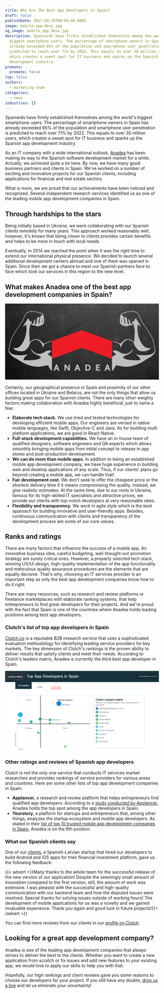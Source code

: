 ```yaml
---
title: Who Are The Best App Developers in Spain?
draft: false
publishDate: 2017-09-29T00:00:00.000Z
image: mobile-app-devs.jpg
og_image: mobile_app_devs.jpg
description: Spaniards have firmly established themselves among the world's
  biggest smartphone users. The percentage of smartphone owners in Spain has
  already exceeded 65% of the population and smartphone user penetration is
  predicted to reach over 71% by 2022. This equals to over 30 million users,
  which creates a sweet spot for IT business and sparks up the Spanish app
  development industry.
promote:
  promote: false
top: false
authors:
  - marketing-team
categories:
  - news
industries: []
---
```

Spaniards have firmly established themselves among the world's biggest smartphone users. The percentage of smartphone owners in Spain has already exceeded 65% of the population and smartphone user penetration is predicted to reach over 71% by 2022. This equals to over 30 million users, which creates a sweet spot for IT business and sparks up the Spanish app development industry.

As an IT company with a wide international outlook, [Anadea](https://anadea.info/) has been making its way to the Spanish software development market for a while. Actually, we achieved quite a lot here. By now, we have many good business partners and clients in Spain. We've worked on a number of exciting and innovative projects for our Spanish clients, including applications for financial and real estate sectors.

What is more, we are proud that our achievements have been noticed and recognized. Several independent research services identified us as one of the leading mobile app development companies in Spain.

## Through hardships to the stars

Being initially based in Ukraine, we were collaborating with our Spanish clients remotely for many years. This approach worked reasonably well, however, it's known that being closer to clients provides certain benefits and helps to be more in touch with local needs.

Eventually, in 2014 we reached the point when it was the right time to extend our international physical presence. We decided to launch several additional development centers abroad and one of them was opened in Spain. Since then we got a chance to meet our Spanish partners face to face which took our services in this region to the new level.

## What makes Anadea one of the best app development companies in Spain?

![What makes Anadea one of the best app developers](anadea-strength.jpg)

Certainly, our geographical presence in Spain and proximity of our other offices located in Ukraine and Belarus, are not the only things that allow us building great apps for our Spanish clients. There are many other weighty factors making collaboration with Anadea highly beneficial, just to name a few:

* **Elaborate tech stack.** We use tried and tested technologies for developing efficient mobile apps. Our engineers are versed in native mobile languages, like Swift, Objective-C and Java. As for building multi platform applications, we are good in React Native.
* **Full-stack development capabilities.** We have an in-house team of qualified designers, software engineers and QA experts which allows smoothly bringing mobile apps from initial concept to release in app stores and post-production development.
* **We can do more than mobile apps.** In addition to being an established mobile app development company, we have huge experience in building web and desktop applications of any scale. Thus, if our clients' plans go beyond creating a mobile app, we can handle that!
* **Fair development cost.** We don't seek to offer the cheapest price or the shortest delivery time if it means compromising the quality. Instead, we give realistic estimates. At the same time, due to our roots in Ukraine, famous for its high-skilled IT specialists and attractive prices, we provide our clients with top-notch developers at very reasonable rates.
* **Flexibility and transparency.** We work in agile style which is the best approach for building innovative and user-friendly apps. Besides, continuous communication with clients and transparency of the development process are some of our core values.

## Ranks and ratings

There are many factors that influence the success of a mobile app. An innovative business idea, careful budgeting, well-thought-out promotion strategy are surely critical ones. However, a properly selected tech stack, winning UX/UI design, high-quality implementation of the app functionality and meticulous quality assurance procedures are the elements that are equally decisive. That's why, choosing an IT services provider is an important step as only the best app development companies know how to do it right.

There are many resources, such as research and review platforms or freelance marketplaces with elaborate ranking systems, that help entrepreneurs to find great developers for their projects. And we're proud with the fact that Spain is one of the countries where Anadea holds leading positions among best app developers.

### Clutch's list of top app developers in Spain

<a href="https://clutch.co/" rel="nofollow" target="_blank">Clutch.co</a> is a reputable B2B research service that uses a sophisticated evaluation methodology for identifying leading service providers for key markets. The key dimension of Clutch's rankings is the proven ability to deliver results that satisfy clients and meet their needs. According to Clutch's leaders matrix, Anadea is currently the third best app developer in Spain.

![Top app developers in Spain by Clutch](spain-top-app-developers-200917.png)

### Other ratings and reviews of Spanish app developers

Clutch is not the only one service that conducts IT services market researches and provides rankings of service providers for various areas and countries. Here are some other lists of top app development companies in Spain:

* **Applancer,** a research and review platform that helps entrepreneurs find qualified app developers. According to a <a href="https://www.applancer.co/blog/hire-these-top-3-trusted-mobile-app-developers-from-spain" rel="nofollow" target="_blank">study conducted by Applancer</a>, Anadea holds the top spot among the app developers in Spain.
* **Yourstory,** a platform for startups and entrepreneurs that, among other things, analyzes the startup ecosystem and mobile app developers. As stated in their <a href="https://yourstory.com/read/67aa125c30-top-10-trusted-mobile-app-development-companies-in-spain-madrid-barcelona" rel="nofollow" target="_blank">list of top 10 trusted mobile app development companies in Spain</a>, Anadea is on the 6th position.

### What our Spanish clients say

One of our [clients](https://anadea.info/projects/viventor), a Spanish-Latvian startup that hired our developers to build Android and iOS apps for their financial investment platform, gave us the following feedback:

{{< advert >}}Many thanks to the whole team for the successful release of the new version of our application! Despite the seemingly small amount of innovation compared to the first version, still, the amount of work was extensive. I was pleased with the successful and high-quality communication with our backend team and how the disputed issues were resolved. Special thanks for solving issues outside of working hours! The development of mobile applications for us was a novelty and we gained invaluable experience. Thank you again and good luck in future projects!{{< /advert >}}

You can find more reviews from our clients in our [profile on Clutch](https://clutch.co/profile/anadea).

## Looking for a great app development company?

Anadea is one of the leading app development companies that always strives to deliver the best to the clients. Whether you want to create a new application from scratch or fix issues and add new features to your existing app, we would love to apply our skills to help you with that.

Hopefully, our high rankings and client reviews gave you some reasons to choose our developers for your project. If you still have any doubts, [drop us a line](https://anadea.info/contacts) and let us eliminate your uncertainty!
